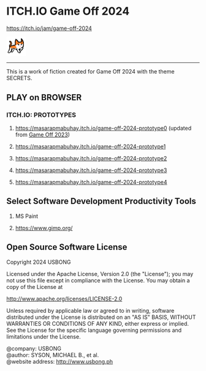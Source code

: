 # ITCH.IO Game Off 2024

https://itch.io/jam/game-off-2024

<img src="https://github.com/masarapmabuhay/game-off-2024/blob/main/notes/art/catLunge.png" width="10%">   

***

This is a work of fiction created for Game Off 2024 with the theme SECRETS.

## PLAY on BROWSER

### ITCH.IO: PROTOTYPES

1) https://masarapmabuhay.itch.io/game-off-2024-prototype0 (updated from [Game Off 2023](https://github.com/usbong/game-off-2023))

2) https://masarapmabuhay.itch.io/game-off-2024-prototype1

3) https://masarapmabuhay.itch.io/game-off-2024-prototype2

4) https://masarapmabuhay.itch.io/game-off-2024-prototype3

5) https://masarapmabuhay.itch.io/game-off-2024-prototype4

## Select Software Development Productivity Tools

1) MS Paint

2) https://www.gimp.org/

## Open Source Software License

Copyright 2024 USBONG

Licensed under the Apache License, Version 2.0 (the "License"); you may not use this file except in compliance with the License. You may obtain a copy of the License at

   http://www.apache.org/licenses/LICENSE-2.0
  
Unless required by applicable law or agreed to in writing, software distributed under the License is distributed on an "AS IS" BASIS, WITHOUT WARRANTIES OR CONDITIONS OF ANY KIND, either express or implied. See the License for the specific language governing permissions and limitations under the License.

@company: USBONG<br/>
@author: SYSON, MICHAEL B., et al.<br/>
@website address: http://www.usbong.ph<br/>
